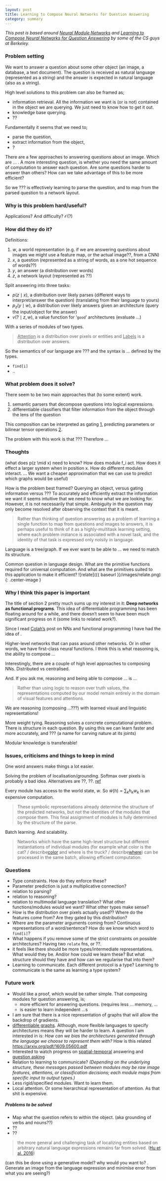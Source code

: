 ```yaml
---
layout: post
title: Learning to Compose Neural Networks for Question Answering
category: summary
---
```


_This post is based around [Neural Module Networks](https://arxiv.org/pdf/1511.02799v3.pdf) and [Learning to Compose Neural Networks for Question Answering](https://arxiv.org/abs/1601.01705) by some of the CS guys at Berkeley._


### Problem setting

We want to answer a question about some other object (an image, a database, a text document). The question is received as natural language (represented as a string) and the answer is expected in natural language (also as a string). 

High level solutions to this problem can also be framed as;

* information retrieval. All the information we want is (or is not) contained in the object we are querying. We just need to know how to get it out.
* knowledge base querying.
* ??


Fundamentally it seems that we need to;

* parse the question,
* extract information from the object,
* ?

There are a few approaches to answering questions about an image. Which are … . A more interesting question, is whether you need the same amount of computation to answer each question. Are some questions harder to answer than others? How can we take advantage of this to be more efficient?

So we ??? is effectively learning to parse the question, and to map from the parsed question to a network layout.


### Why is this problem hard/useful?

Applications? And difficulty?
$\mathcal O(?)$

### How did they do it?

Definitions:

1. $w$, a world representation (e.g. if we are answering questions about images we might use a feature map, or the actual image??, from a CNN)
2. $x$, a question (represented as a string of words, as a one hot sequence of words??)
3. $y$, an answer (a distribution over words)
4. $z$, a network layout (represented as ??)


Split answering into three tasks:

* $p(z \mid x)$, a distribution over likely parses (different ways to interpret/answer the question) (translating from their language to yours)
* $p_z(y \mid w)$, a distribution over likely answers given an architecture (query the input/object for the answer)
* $v(? \mid z, w)$, a value function for ‘`good`’ architectures (evaluate …)


With a series of modules of two types.

> <u>Attention</u> is a distribution over pixels or entities and <u>Labels</u> is a distribution over answers.


So the semantics of our language are ??? and the syntax is … defined by the types.

* `find[i]`
* ..

### What problem does it solve?

There seem to be two main approaches that (to some extent) work.

1. semantic parsers that decompose questions into logical expressions.
2. differentiable classifiers that filter information from the object through the lens of the question

This composition can be interpreted as gating [1](http://papers.nips.cc/paper/6261-visual-question-answering-with-question-representation-update-qru.pdf), predicting parameters or bilinear tensor operations [2](https://arxiv.org/abs/1606.01847).

The problem with this work is that ??? Therefore …



### Thoughts

(what does p(z \mid x) need to know? How does module f_i act. How does it effect a larger system when in position x. How do different modules interact. … We want a cheaper approximation that we can use to predict which graphs would be useful)


How is the problem best framed? Querying an object, versus gating information versus ???
To accurately and efficiently extract the information we want it seems intuitive that we need to know what we are looking for. However, it is not necessarily that simple. Ambiguity in the question may only become resolved after observing the context that it is meant.

> Rather than thinking of question answering as a problem of learning a single function to map from questions and images to answers, it is perhaps useful to think of it as a highly-multitask learning setting, where each problem instance is associated with a novel task, and the identity of that task is expressed only noisily in language.

Language is a tree/graph. If we ever want to be able to … we need to match its structure.

Common question in language design. What are the primitive functions required for universal computation. And what are the primitives suited to this application to make it efficient?
![relate]({{ baseurl }}/images/relate.png){: .center-image }


### Why I think this paper is important

The title of section 2 pretty much sums up my interest in it: __Deep networks as functional programs__. This idea of differentiable programming has been floating around for a while, and there doesn’t seem to have been much significant progress on it (some links to related work?).

Since I read [Colah’s](http://colah.github.io/posts/2015-09-NN-Types-FP/) post on NNs and functional programming I have had the idea of .

Higher-level networks that can pass around other networks. Or in other words, we have first-class neural functions. I think this is what reasoning is, the ability to compose …

Interestingly, there are a couple of high level approaches to composing NNs. Distributed vs centralised.

And. If you ask me, reasoning and being able to compose … is …

> Rather than using logic to reason over truth values, the representations computed by our model remain entirely in the domain of visual features and attentions.

We are reasoning (composing …???) with learned visual and linguistic representations!


More weight tying. Reasoning solves a concrete computational problem. There is structure in each question. By using this we can learn faster and more accurately, and ??? (a name for carving nature at its joints)

Modular knowledge is transferable!

### Issues, criticisms and things to keep in mind

One word answers make things a lot easier.

Solving the problem of localisation/grounding. Softmax over pixels is probably a bad idea. Alternatives are ??, ??. [ref](https://arxiv.org/pdf/1511.03745v3.pdf)

Every module has access to the world state, $w$. So $\tilde w(h) = \sum_k h_kw_k$ is an expensive computation.

> These symbolic representations already determine the structure of the predicted networks, but not the identities of the modules that compose them. This final assignment of modules is fully determined by the structure of the parse.

Batch learning. And scalability.

> Networks which have the same high-level structure but different instantiations of individual modules (for example what color is the cat? / describe[color](find[cat]) and where is the truck? / describe[where](find[truck])) can be processed in the same batch, allowing efficient computation.



### Questions


* Type constraints. How do they enforce these?
* Parameter prediction is just a multiplicative connection?
* relation to parsing?
* relation to reasoning?
* relation to multimodal language translation?
What other functions/modules would we want?
What other types make sense?
* How is the distribution over pixels actually used?? Where do the features come from? Are they gated by this distribution?
* Where are the parameter arguments coming from? Continuous representations of a word/sentence? How do we know which word to `find[i]`?
* What happens if you remove some of the strict constraints on possible architectures? Having two `relate` fns, or ??.
* it feels like there should be more types/intermediate representations. What would they be. And/or how could we learn these? But what structure should they have and how can we regularise that into them?
* Learning to communicate. Each different protocol is a type? Learning to communicate is the same as learning a type system?

### Future work

* Would like a proof, which would be rather simple. That composing modules for question answering, is;
	* more efficient for answering questions. (requires less … memory, …
	* is easier to learn independent …s
* I am sure that there is a nice representation of graphs that will allow the backdrop of gradients.  
* [differentiable graphs](https://tkipf.github.io/graph-convolutional-networks/). Although, more flexible languages to specify architectures means they will be harder to learn. A question I am interested in is: _How can we bias the architectures generated through the language we choose to represent them with?_ How is this related https://arxiv.org/pdf/1609.05600.pdf
* Interested to watch progress on [spatial-temporal](https://arxiv.org/abs/1612.01669) answering and [question asking](https://arxiv.org/abs/1611.08481)
* Relation to learning to communicate? _(Depending on the underlying structure, these messages passed between modules may be raw image features, attentions, or classification decisions; each module maps from specific input to output types.)_
* Less rigid/specified modules. Want to learn them.
* Local attention. Or some hierarchical representation of attention. As that shit is expensive.

##### Problems to be solved

* Map what the question refers to within the object. (aka grounding of verbs and nouns??)
* ??
* ??

> the more general and challenging task of localizing entities based on arbitrary natural language expressions remains far from solved. ([Hu et al. 2016](https://arxiv.org/abs/1611.09978))

(can this be done using a generative model? why would you want to? . Generate an image from the language expression and minimise error from what you are seeing?)


